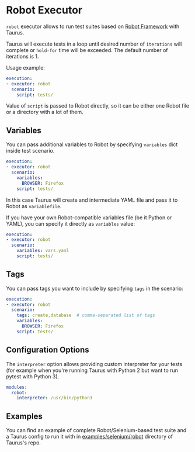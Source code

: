 # Robot Executor

`robot` executor allows to run test suites based on [Robot Framework](http://robotframework.org/) with Taurus.

Taurus will execute tests in a loop until desired number of `iterations` will complete or `hold-for` time
will be exceeded. The default number of iterations is 1.

Usage example:
```yaml
execution:
- executor: robot
  scenario:
    script: tests/
```

Value of `script` is passed to Robot directly, so it can be either one Robot file or a directory with a
lot of them.

## Variables

You can pass additional variables to Robot by specifying `variables` dict inside test scenario.

```yaml
execution:
- executor: robot
  scenario:
    variables:
      BROWSER: Firefox
    script: tests/
```

In this case Taurus will create and intermediate YAML file and pass it to Robot as `variablefile`.

If you have your own Robot-compatible variables file (be it Python or YAML), you can specify it directly
as `variables` value:

```yaml
execution:
- executor: robot
  scenario:
    variables: vars.yaml
    script: tests/
```

## Tags

You can pass tags you want to include by specifying `tags` in the scenario:
```yaml
execution:
- executor: robot
  scenario:
    tags: create,database  # comma-separated list of tags
    variables:
      BROWSER: Firefox
    script: tests/
```

## Configuration Options

The `interpreter` option allows providing custom interpreter for your tests
(for example when you're running Taurus with Python 2 but want to run pytest with Python 3).

```yaml
modules:
  robot:
    interpreter: /usr/bin/python3
```

## Examples

You can find an example of complete Robot/Selenium-based test suite and a Taurus config to run it with
in [examples/selenium/robot](https://github.com/Blazemeter/taurus/tree/master/examples/selenium/robot)
directory of Taurus's repo.

